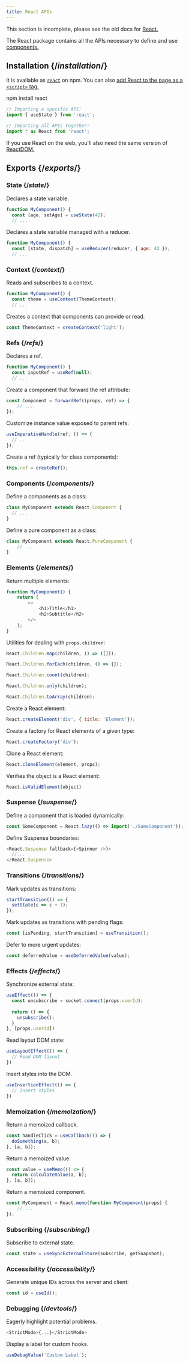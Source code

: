 ```yaml
---
title: React APIs
---
```


<Wip>

This section is incomplete, please see the old docs for [React.](https://reactjs.org/docs/react-api.html)

</Wip>

<Intro>

The React package contains all the APIs necessary to define and use [components.](/learn/your-first-component)

</Intro>

## Installation {/*installation*/}

It is available as [`react`](https://www.npmjs.com/package/react) on npm. You can also [add React to the page as a `<script>` tag.](/learn/add-react-to-a-website)

<PackageImport>

<TerminalBlock>

npm install react

</TerminalBlock>

```js
// Importing a specific API:
import { useState } from 'react';

// Importing all APIs together:
import * as React from 'react';
```

</PackageImport>

If you use React on the web, you'll also need the same version of [ReactDOM.](/apis/react-dom)

## Exports {/*exports*/}

### State {/*state*/}

<YouWillLearnCard title="useState" path="/apis/react/useState">

Declares a state variable.

```js
function MyComponent() {
  const [age, setAge] = useState(42);
  // ...
```

</YouWillLearnCard>

<YouWillLearnCard title="useReducer" path="/apis/react/useReducer">

Declares a state variable managed with a reducer.

```js
function MyComponent() {
  const [state, dispatch] = useReducer(reducer, { age: 42 });
  // ...
```

</YouWillLearnCard>

### Context {/*context*/}

<YouWillLearnCard title="useContext" path="/apis/react/useContext">

Reads and subscribes to a context.

```js
function MyComponent() {
  const theme = useContext(ThemeContext);
  // ...
```

</YouWillLearnCard>

<YouWillLearnCard title="createContext" path="/apis/react/useContext">

Creates a context that components can provide or read.

```js
const ThemeContext = createContext('light');
```

</YouWillLearnCard>

### Refs {/*refs*/}


<YouWillLearnCard title="useRef" path="/apis/react/useRef">

Declares a ref.

```js
function MyComponent() {
  const inputRef = useRef(null);
  // ...
```

</YouWillLearnCard>

<YouWillLearnCard title="forwardRef" path="/apis/react/forwardRef">

Create a component that forward the ref attribute:

```js
const Component = forwardRef((props, ref) => {
    // ...
});
```

</YouWillLearnCard>

<YouWillLearnCard title="useImperativeHandle" path="/apis/react/useImperativeHandle">

Customize instance value exposed to parent refs:

```js
useImperativeHandle(ref, () => {
  // ...        
});
```

</YouWillLearnCard>

<YouWillLearnCard title="createRef" path="/apis/react/createRef">

Create a ref (typically for class components):

```js
this.ref = createRef(); 
```

</YouWillLearnCard>

### Components {/*components*/}

<YouWillLearnCard title="React.Component" path="/apis/react/Component">

Define a components as a class:

```js
class MyComponent extends React.Component {
  // ...
}
```

</YouWillLearnCard>

<YouWillLearnCard title="React.PureComponent" path="/apis/react/PureComponent">

Define a pure component as a class:

```js
class MyComponent extends React.PureComponent {
    // ...
}
```

</YouWillLearnCard>

### Elements {/*elements*/}

<YouWillLearnCard title="Fragment" path="/apis/react/Fragment">

Return multiple elements:

```js
function MyComponent() {
    return (
        <>
            <h1>Title</h1>
            <h2>Subtitle</h2>
        </>
    );
}
```

</YouWillLearnCard>

<YouWillLearnCard title="Children" path="/apis/react/Children">

Utilities for dealing with `props.children`:

```js
React.Children.map(children, () => ([]));

React.Children.forEach(children, () => {});

React.Children.count(children);

React.Children.only(children);

React.Children.toArray(children);
```

</YouWillLearnCard>

<YouWillLearnCard title="createElement" path="/apis/react/createElement">

Create a React element:

```js
React.createElement('div', { title: 'Element'});
```

</YouWillLearnCard>

<YouWillLearnCard title="createFactory" path="/apis/react/createFactory">

Create a factory for React elements of a given type:

```js
React.createFactory('div');
```

</YouWillLearnCard>

<YouWillLearnCard title="cloneElement" path="/apis/react/cloneElement">

Clone a React element:

```js
React.cloneElement(element, props);
```

</YouWillLearnCard>

<YouWillLearnCard title="isValidElement" path="/apis/react/isValidElement">

Verifies the object is a React element:

```js
React.isValidElement(object)
```

</YouWillLearnCard>

### Suspense {/*suspense*/}

<YouWillLearnCard title="React.lazy" path="/apis/react/lazy">

Define a component that is loaded dynamically:

```js
const SomeComponent = React.lazy(() => import('./SomeComponent'));
```

</YouWillLearnCard>

<YouWillLearnCard title="Suspense" path="/apis/react/Suspense">

Define Suspense boundaries:

```js
<React.Suspense fallback={<Spinner />}>
  //...
</React.Suspense>
```

</YouWillLearnCard>

### Transitions {/*transitions*/}

<YouWillLearnCard title="startTransition" path="/apis/react/startTransition">

Mark updates as transitions:

```js
startTransition(() => {
  setState(c => c + 1);
});
```

</YouWillLearnCard>

<YouWillLearnCard title="useTransition" path="/apis/react/startTransition">

Mark updates as transitions with pending flags:

```js
const [isPending, startTransition] = useTransition();
```

</YouWillLearnCard>

<YouWillLearnCard title="useDeferredValue" path="/apis/react/useDeferredValue">

Defer to more urgent updates:

```js
const deferredValue = useDeferredValue(value);
```

</YouWillLearnCard>

### Effects {/*effects*/}

<YouWillLearnCard title="useEffect" path="/apis/react/useEffect">

Synchronize external state:

```js
useEffect(() => {
  const unsubscribe = socket.connect(props.userId);
    
  return () => {
    unsubscribe();
  }
}, [props.userId])
```

</YouWillLearnCard>

<YouWillLearnCard title="useLayoutEffect" path="/apis/react/useLayoutEffect">

Read layout DOM state:

```js
useLayoutEffect(() => {
  // Read DOM layout
})
```

</YouWillLearnCard>

<YouWillLearnCard title="useInsertionEffect" path="/apis/react/useInsertionEffect">

Insert styles into the DOM.

```js
useInsertionEffect(() => {
  // Insert styles
})
```

</YouWillLearnCard>

### Memoization {/*memoization*/}

<YouWillLearnCard title="useCallback" path="/apis/react/useCallback">

Return a memoized callback.

```js
const handleClick = useCallback(() => {
  doSomething(a, b);
}, [a, b]);
```

</YouWillLearnCard>

<YouWillLearnCard title="useMemo" path="/apis/react/useMemo">

Return a memoized value.

```js
const value = useMemo(() => {
  return calculateValue(a, b);
}, [a, b]);
```

</YouWillLearnCard>

<YouWillLearnCard title="memo" path="/apis/react/memo">

Return a memoized component.

```js
const MyComponent = React.memo(function MyComponent(props) {
    // ...
});
```

</YouWillLearnCard>

### Subscribing {/*subscribing*/}

<YouWillLearnCard title="useSyncExternalStore" path="/apis/react/useSyncExternalStore">

Subscribe to external state.

```js
const state = useSyncExternalStore(subscribe, getSnapshot);
```

</YouWillLearnCard>

### Accessibility {/*accessibility*/}

<YouWillLearnCard title="useId" path="/apis/react/useId">

Generate unique IDs across the server and client:

```js
const id = useId();
```

</YouWillLearnCard>

### Debugging {/*devtools*/}

<YouWillLearnCard title="StrictMode" path="/apis/react/StrictMode">

Eagerly highlight potential problems.

```js
<StrictMode>{...}</StrictMode>
```

</YouWillLearnCard>

<YouWillLearnCard title="useDebugValue" path="/apis/react/useDebugValue">

Display a label for custom hooks.

```js
useDebugValue('Custom Label');
```

</YouWillLearnCard>

